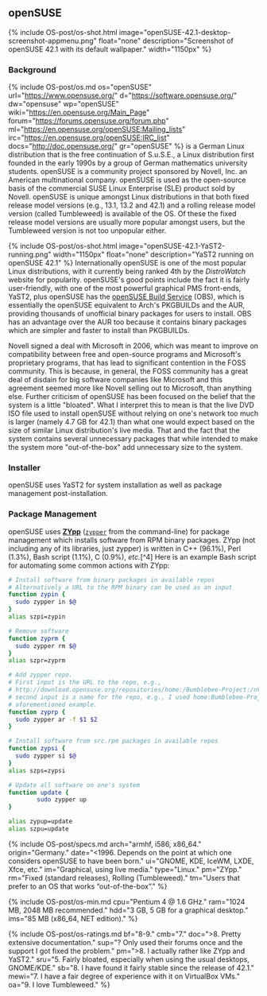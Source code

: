 ## openSUSE
{% include OS-post/os-shot.html image="openSUSE-42.1-desktop-screenshot-appmenu.png" float="none" description="Screenshot of openSUSE 42.1 with its default wallpaper." width="1150px" %}

### Background
{% include OS-post/os.md os="openSUSE" url="https://www.opensuse.org/" d="https://software.opensuse.org/" dw="opensuse" wp="openSUSE" wiki="https://en.opensuse.org/Main_Page" forum="https://forums.opensuse.org/forum.php" ml="https://en.opensuse.org/openSUSE:Mailing_lists" irc="https://en.opensuse.org/openSUSE:IRC_list" docs="http://doc.opensuse.org/" gr="openSUSE" %} is a German Linux distribution that is the free continuation of S.u.S.E., a Linux distribution first founded in the early 1990s by a group of German mathematics university students. openSUSE is a community project sponsored by Novell, Inc. an American multinational company. openSUSE is used as the open-source basis of the commercial SUSE Linux Enterprise (SLE) product sold by Novell. openSUSE is unique amongst Linux distributions in that both fixed release model versions (e.g., 13.1, 13.2 and 42.1) and a rolling release model version (called Tumbleweed) is available of the OS. Of these the fixed release model versions are usually more popular amongst users, but the Tumbleweed version is not too unpopular either.

{% include OS-post/os-shot.html image="openSUSE-42.1-YaST2-running.png" width="1150px" float="none" description="YaST2 running on openSUSE 42.1" %}
Internationally openSUSE is one of the most popular Linux distributions, with it currently being ranked 4th by the *DistroWatch* website for popularity. openSUSE's good points include the fact it is fairly user-friendly, with one of the most powerful graphical PMS front-ends, YaST2, plus openSUSE has the [openSUSE Build Service](https://build.opensuse.org/) (OBS), which is essentially the openSUSE equivalent to Arch's PKGBUILDs and the AUR, providing thousands of unofficial binary packages for users to install. OBS has an advantage over the AUR too because it contains binary packages which are simpler and faster to install than PKGBUILDs.

Novell signed a deal with Microsoft in 2006, which was meant to improve on compatibility between free and open-source programs and Microsoft's proprietary programs, that has lead to significant contention in the FOSS community. This is because, in general, the FOSS community has a great deal of disdain for big software companies like Microsoft and this agreement seemed more like Novell selling out to Microsoft, than anything else. Further criticism of openSUSE has been focused on the belief that the system is a little "bloated". What I interpret this to mean is that the live DVD ISO file used to install openSUSE without relying on one's network too much is larger (namely 4.7 GB for 42.1) than what one would expect based on the size of similar Linux distribution's live media. That and the fact that the system contains several unnecessary packages that while intended to make the system more "out-of-the-box" add unnecessary size to the system.

### Installer
openSUSE uses YaST2 for system installation as well as package management post-installation.

### Package Management
openSUSE uses [**ZYpp**](https://github.com/openSUSE/zypper) ([`zypper`](/man/zypper.8.html) from the command-line) for package management which installs software from RPM binary packages. ZYpp (not including any of its libraries, just zypper) is written in C++ (96.1%), Perl (1.3%), Bash script (1.1%), C (0.9%), *etc.*[^4] Here is an example Bash script for automating some common actions with ZYpp:
```bash
# Install software from binary packages in available repos
# Alternatively a URL to the RPM binary can be used as an input
function zypin {
  sudo zypper in $@
}
alias szpi=zypin

# Remove software
function zyprm {
  sudo zypper rm $@
}
alias szpr=zyprm

# Add zypper repo.
# First input is the URL to the repo, e.g.,
# http://download.opensuse.org/repositories/home:/Bumblebee-Project:/nVidia:/310.40/openSUSE_Tumbleweed/
# second input is a name for the repo, e.g., I used home:Bumblebee-Project:nVidia:310.40 for the
# aforementioned example.
function zyprp {
  sudo zypper ar -f $1 $2
}

# Install software from src.rpm packages in available repos
function zypsi {
  sudo zypper si $@
}
alias szps=zypsi

# Update all software on one's system
function update {
        sudo zypper up
}

alias zypup=update
alias szpu=update
```

{% include OS-post/specs.md arch="armhf, i586, x86_64." origin="Germany." date="&lt;1996. Depends on the point at which one considers openSUSE to have been born." ui="GNOME, KDE, IceWM, LXDE, Xfce, etc." im="Graphical, using live media." type="Linux." pm="ZYpp." rm="Fixed (standard releases), Rolling (Tumbleweed)." tm="Users that prefer to an OS that works &ldquo;out-of-the-box&rdquo;." %}

{% include OS-post/os-min.md cpu="Pentium 4 @ 1.6 GHz." ram="1024 MB, 2048 MB recommended." hdd="3 GB, 5 GB for a graphical desktop." ims="85 MB (x86_64, NET edition)." %}

{% include OS-post/os-ratings.md bf="8-9." cmb="7." doc="&gt;8. Pretty extensive documentation." sup="? Only used their forums once and the support I got fixed the problem." pm="&gt;8. I actually rather like ZYpp and YaST2." sru="5. Fairly bloated, especially when using the usual desktops, GNOME/KDE." sb="8. I have found it fairly stable since the release of 42.1." mewi="7. I have a fair degree of experience with it on VirtualBox VMs." oa="9. I love Tumbleweed." %}
